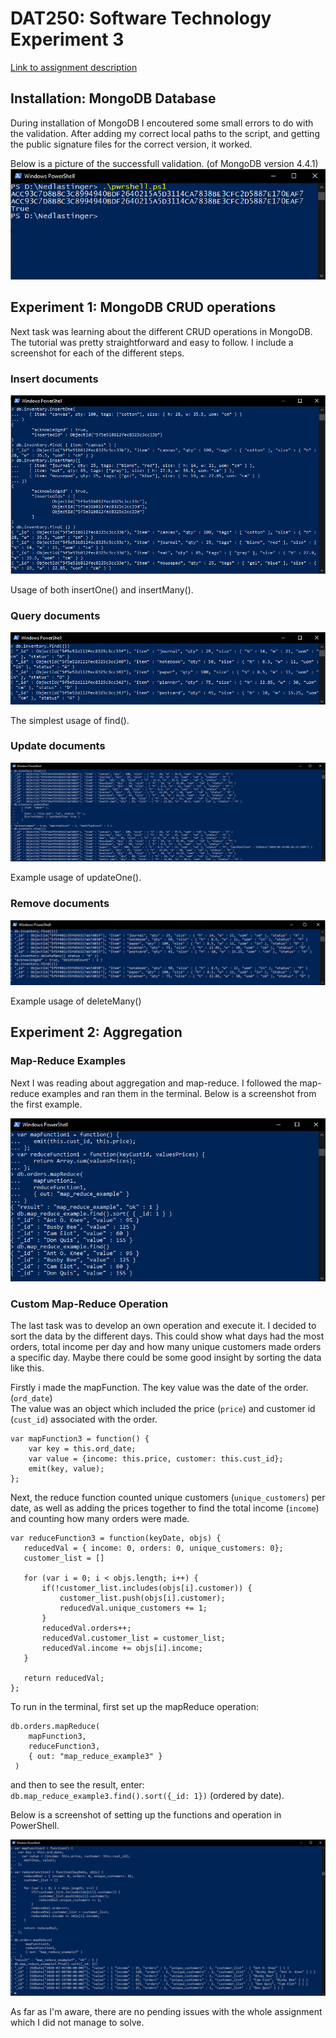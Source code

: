 # DAT250: Software Technology Experiment 3 
[Link to assignment description](https://github.com/selabhvl/dat250public/blob/master/expassignments/expass3.md)

## Installation: MongoDB Database

During installation of MongoDB I encoutered some small errors to do with the validation. After adding my correct local paths to the script, and getting the public signature files for the correct version, it worked. 

Below is a picture of the successfull validation. (of MongoDB version 4.4.1)
![](/images/mongodb_validation.png)

## Experiment 1: MongoDB CRUD operations

Next task was learning about the different CRUD operations in MongoDB. The tutorial was pretty straightforward and easy to follow. I include a screenshot for each of the different steps. 

### Insert documents

![](/images/mongodb_insert.png)

Usage of both insertOne() and insertMany().

### Query documents

![](/images/mongodb_query.png)

The simplest usage of find(). 

### Update documents

![](/images/mongodb_update.png)

Example usage of updateOne().

### Remove documents

![](/images/mongodb_delete.png)

Example usage of deleteMany()

## Experiment 2: Aggregation

### Map-Reduce Examples 

Next I was reading about aggregation and map-reduce. I followed the map-reduce examples and ran them in the terminal. Below is a screenshot from the first example. 

![](/images/mongodb_mapreduce_example1.png)

### Custom Map-Reduce Operation

The last task was to develop an own operation and execute it. I decided to sort the data by the different days. This could show what days had the most orders, total income per day and how many unique customers made orders a specific day. Maybe there could be some good insight by sorting the data like this. 

Firstly i made the mapFunction. The key value was the date of the order. (``ord_date``)  
The value was an object which included the price (``price``) and customer id (``cust_id``) associated with the order. 
```
var mapFunction3 = function() {
	var key = this.ord_date;
  	var value = {income: this.price, customer: this.cust_id}; 
   	emit(key, value);
};
```

Next, the reduce function counted unique customers (``unique_customers``) per date, as well as adding the prices together to find the total income (``income``) and counting how many orders were made. 

```
var reduceFunction3 = function(keyDate, objs) {
   reducedVal = { income: 0, orders: 0, unique_customers: 0};
   customer_list = []

   for (var i = 0; i < objs.length; i++) {
       if(!customer_list.includes(objs[i].customer)) {
           customer_list.push(objs[i].customer);
           reducedVal.unique_customers += 1;
       }
       reducedVal.orders++;
       reducedVal.customer_list = customer_list;
       reducedVal.income += objs[i].income;
   }

   return reducedVal;
};
```

To run in the terminal, first set up the mapReduce operation: 

```
db.orders.mapReduce(
    mapFunction3,
    reduceFunction3,
    { out: "map_reduce_example3" }
 )
 ```
 
 and then to see the result, enter: ``db.map_reduce_example3.find().sort({_id: 1})`` (ordered by date).
 
 Below is a screenshot of setting up the functions and operation in PowerShell. 
 
 ![](/images/mongodb_mapreduce_example_custom.png)
 
 
 
 As far as I'm aware, there are no pending issues with the whole assignment which I did not manage to solve.
